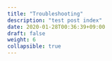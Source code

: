 ```yaml
---
title: "Troubleshooting"
description: "test post index"
date: 2020-01-28T00:36:39+09:00
draft: false
weight: 6
collapsible: true
---
```


